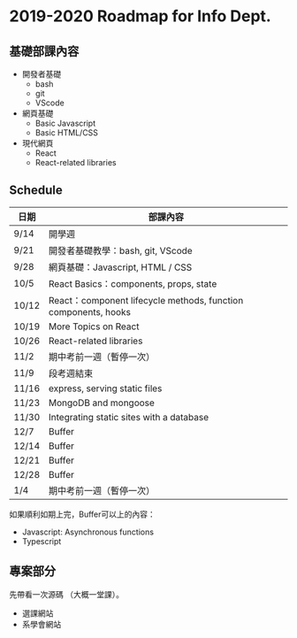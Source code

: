 # 2019-2020 Roadmap for Info Dept.
## 基礎部課內容

- 開發者基礎
    - bash
    - git 
    - VScode
- 網頁基礎 
    - Basic Javascript
    - Basic HTML/CSS
- 現代網頁
    - React 
    - React-related libraries

## Schedule
|日期|部課內容|
|---|---|
|9/14|開學週|
|9/21|開發者基礎教學：bash, git, VScode|
|9/28|網頁基礎：Javascript, HTML / CSS|
|10/5|React Basics：components, props, state|
|10/12|React：component lifecycle methods, function components, hooks|
|10/19|More Topics on React|
|10/26|React-related libraries|
|11/2|期中考前一週（暫停一次）|
|11/9|段考週結束|
|11/16|express, serving static files|
|11/23|MongoDB and mongoose|
|11/30|Integrating static sites with a database|
|12/7|Buffer|
|12/14|Buffer|
|12/21|Buffer|
|12/28|Buffer|
|1/4|期中考前一週（暫停一次）|
如果順利如期上完，Buffer可以上的內容：
- Javascript: Asynchronous functions
- Typescript 

## 專案部分
先帶看一次源碼 （大概一堂課）。
- 選課網站
- 系學會網站
